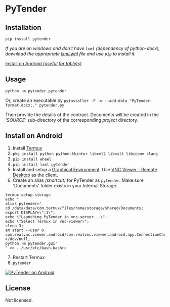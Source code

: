 
# PyTender

## Installation
```
pip install pytender
```
*If you are on windows and don't have `lxml` (dependency of python-docx), download the appropriate [lxml.whl](https://www.lfd.uci.edu/~gohlke/pythonlibs/#lxml) file and use `pip` to install it.*

[Install on Android *(useful for tablets)*](#install-on-android)

## Usage
```
python -m pytender.pytender
```
Or, create an executable by `pyinstaller -F -w --add-data "PyTender-format.docx;." pytender.py`

Then provide the details of the contract.
Documents will be created in the *'SOURCE'* sub-directory of the corresponding *project* directory.

## Install on Android
1. Install [Termux](https://f-droid.org/en/packages/com.termux)
2. `pkg install python python-tkinter libxml2 libxslt libiconv clang`
3. `pip install wheel`
4. `pip install lxml pytender`
5. Install and setup a [Graphical Environment](https://wiki.termux.com/wiki/Graphical_Environment). Use [VNC Viewer - Remote Desktop](https://play.google.com/store/apps/details?id=com.realvnc.viewer.android) as the client.
6. Create an alias *(shortcut)* for PyTender as `pytender`. Make sure 'Documents' folder exists in your Internal Storage.
```
termux-setup-storage
echo "
alias pytender='
cd /data/data/com.termux/files/home/storage/shared/Documents;
export DISPLAY=\":1\";
echo \"Launching PyTender in vnc-server...\";
echo \"Select Termux in vnc-viewer\";
sleep 3;
am start --user 0 com.realvnc.viewer.android/com.realvnc.viewer.android.app.ConnectionChooserActivity >/dev/null;
python -m pytender.gui'
" >> ../usr/etc/bash.bashrc
```
7. Restart Termux
8. `pytender`

[![PyTender on Android](https://github.com/pragyanone/pytender/blob/master/blob/Thumbnail.png)](https://www.youtube.com/watch?v=CQXYXuep1N4 "PyTender Installation on Android")

## License
Not licensed.
